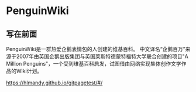 # PenguinWiki
## 写在前面
PenguinWiki是一群热爱企鹅表情包的人创建的维基百科。
中文译名“企鹅百万”来源于2007年由英国企鹅出版集团与英国莱斯特德蒙特福特大学联合创建的项目"A Million Penguins"，一个受到维基百科启发，试图借由网络实现集体创作文学作品的Wiki计划。

https://hlmandy.github.io/gitpagetest/#/